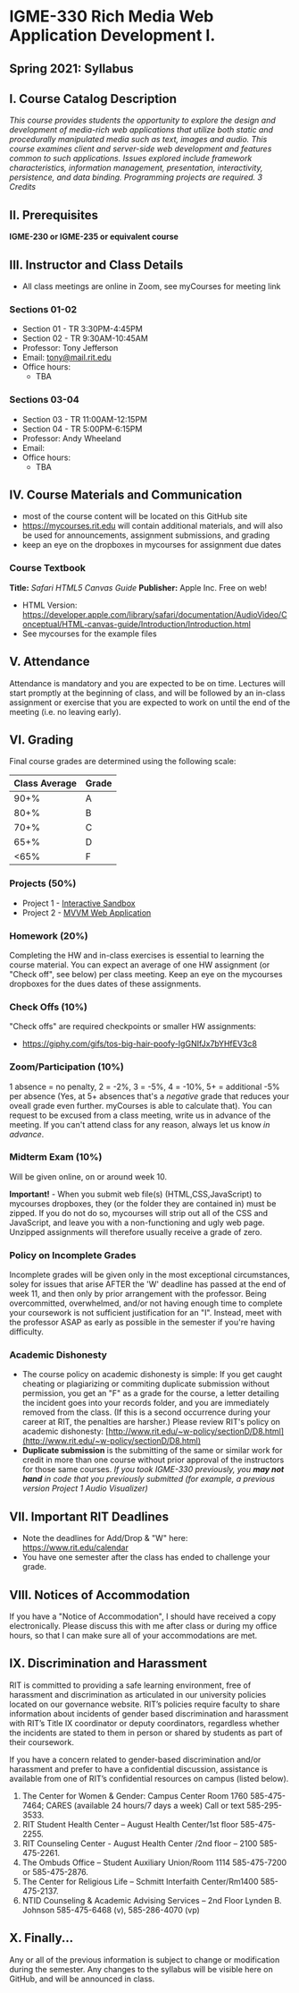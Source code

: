 # IGME-330 Rich Media Web Application Development I. 
## Spring 2021: Syllabus

## I. Course Catalog Description 
*This course provides students the opportunity to explore the design and development of media-rich web applications that utilize both static and procedurally manipulated media such as text, images and audio. This course examines client and server-side web development and features common to such applications.  Issues explored include framework characteristics, information management, presentation, interactivity, persistence, and data binding. Programming projects are required. 3 Credits*

## II. Prerequisites
**IGME-230 or IGME-235 or equivalent course**

## III. Instructor and Class Details 
- All class meetings are online in Zoom, see myCourses for meeting link

### Sections 01-02 
- Section 01 - TR 3:30PM-4:45PM
- Section 02 - TR 9:30AM-10:45AM
- Professor: Tony Jefferson  
- Email: tony@mail.rit.edu
- Office hours:
  - TBA

### Sections 03-04
- Section 03 - TR 11:00AM-12:15PM
- Section 04 - TR 5:00PM-6:15PM
- Professor: Andy Wheeland  
- Email: 
- Office hours:
  - TBA

## IV. Course Materials and Communication
- most of the course content will be located on this GitHub site
- https://mycourses.rit.edu will contain additional materials, and will also be used for announcements, assignment submissions, and grading
- keep an eye on the dropboxes in mycourses for assignment due dates

### Course Textbook
**Title:** *Safari HTML5 Canvas Guide*
**Publisher:** Apple Inc.
Free on web! 
- HTML Version: https://developer.apple.com/library/safari/documentation/AudioVideo/Conceptual/HTML-canvas-guide/Introduction/Introduction.html
- See mycourses for the example files

## V. Attendance
Attendance is mandatory and you are expected to be on time. Lectures will start promptly at the beginning of class, and will be followed by an in-class assignment or exercise that you are expected to work on until the end of the meeting (i.e. no leaving early).

## VI. Grading
Final course grades are determined using the following scale: 

| Class Average | Grade |
| ------------- | ----- |
| 90+%	| A |
| 80+%	| B |
| 70+%	| C |
| 65+%	| D |
| <65%	| F |

### Projects (50%)
* Project 1  - [Interactive Sandbox](projects/project-1.md)
* Project 2  - [MVVM Web Application](projects/project-2.md)

### Homework (20%)
Completing the HW and in-class exercises is essential to learning the course material. You can expect an average of one HW assignment (or "Check off", see below) per class meeting. Keep an eye on the mycourses dropboxes for the dues dates of these assignments.

### Check Offs (10%)
"Check offs" are required checkpoints or smaller HW assignments:
  - https://giphy.com/gifs/tos-big-hair-poofy-IgGNIfJx7bYHfEV3c8

### Zoom/Participation (10%)
1 absence = no penalty, 2 = -2%, 3 = -5%, 4 = -10%, 5+ = additional -5% per absence (Yes, at 5+ absences that's a *negative* grade that reduces your oveall grade even further. myCourses is able to calculate that). You can request to be excused from a class meeting, write us in advance of the meeting. If you can't attend class for any reason, always let us know *in advance*.

### Midterm Exam (10%)
Will be given online, on or around week 10.

**Important!** - When you submit web file(s) (HTML,CSS,JavaScript) to mycourses dropboxes, they (or the folder they are contained in) must be zipped. If you do not do so, mycourses will strip out all of the CSS and JavaScript, and leave you with a non-functioning and ugly web page. Unzipped assignments will therefore usually receive a grade of zero.


### Policy on Incomplete Grades
Incomplete grades will be given only in the most exceptional circumstances, soley for issues that arise AFTER the 'W' deadline has passed at the end of week 11, and then only by prior arrangement with the professor. Being overcommitted, overwhelmed, and/or not having enough time to complete your coursework is not sufficient justification for an "I". Instead, meet with the professor ASAP as early as possible in the semester if you're having difficulty. 

### Academic Dishonesty
- The course policy on academic dishonesty is simple: If you get caught cheating or plagiarizing or commiting duplicate submission without permission, you get an "F" as a grade for the course, a letter detailing the incident goes into your records folder, and you are immediately removed from the class. (If this is a second occurrence during your career at RIT, the penalties are harsher.) Please review RIT's policy on academic dishonesty: 
[http://www.rit.edu/~w-policy/sectionD/D8.html](http://www.rit.edu/~w-policy/sectionD/D8.html)
- **Duplicate submission** is the submitting of the same or similar work for credit in more than one course without prior approval of the instructors for those same courses. *If you took IGME-330 previously, you **may not hand** in code that you previously submitted (for example, a previous version Project 1 Audio Visualizer)*

## VII. Important RIT Deadlines
- Note the deadlines for Add/Drop & "W" here: https://www.rit.edu/calendar
- You have one semester after the class has ended to challenge your grade. 

## VIII. Notices of Accommodation
If you have a "Notice of Accommodation", I should have received a copy electronically. Please discuss this with me after class or during my office hours, so that I can make sure all of your accommodations are met.

## IX. Discrimination and Harassment
RIT is committed to providing a safe learning environment, free of harassment and discrimination as articulated in our university policies located on our governance website.  RIT’s policies require faculty to share information about incidents of gender based discrimination and harassment with RIT’s Title IX coordinator or deputy coordinators, regardless whether the incidents are stated to them in person or shared by students as part of their coursework. 

If you have a concern related to gender-based discrimination and/or harassment and prefer to have a confidential discussion, assistance is available from one of RIT’s confidential resources on campus (listed below).

1.	The Center for Women & Gender: Campus Center Room 1760
585-475-7464; CARES (available 24 hours/7 days a week) Call or text 585-295-3533.
2.	RIT Student Health Center – August Health Center/1st floor
585-475-2255.   
3.	RIT Counseling Center - August Health Center /2nd floor – 2100
585-475-2261.       
4.	The Ombuds Office – Student Auxiliary Union/Room 1114
585-475-7200 or 585-475-2876.
5.	The Center for Religious Life – Schmitt Interfaith Center/Rm1400
585-475-2137.
6.	NTID Counseling & Academic Advising Services – 2nd Floor Lynden B. Johnson
585-475-6468 (v), 585-286-4070 (vp)

## X. Finally...
Any or all of the previous information is subject to change or modification during the semester. Any changes to the syllabus will be visible here on GitHub, and will be announced in class. 
